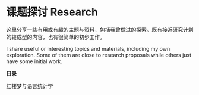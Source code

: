 # 课题探讨 Research

这里分享一些有用或有趣的主题与资料，包括我曾做过的探索。既有接近研究计划的较成型的内容，也有很简单的初步工作。

I share useful or interesting topics and materials, including my own exploration. Some of them are close to research proposals while others just have some initial work.

**目录**

红楼梦与语言统计学

